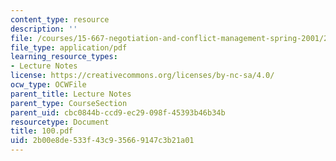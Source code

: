 ```yaml
---
content_type: resource
description: ''
file: /courses/15-667-negotiation-and-conflict-management-spring-2001/2b00e8de533f43c935669147c3b21a01_100.pdf
file_type: application/pdf
learning_resource_types:
- Lecture Notes
license: https://creativecommons.org/licenses/by-nc-sa/4.0/
ocw_type: OCWFile
parent_title: Lecture Notes
parent_type: CourseSection
parent_uid: cbc0844b-ccd9-ec29-098f-45393b46b34b
resourcetype: Document
title: 100.pdf
uid: 2b00e8de-533f-43c9-3566-9147c3b21a01
---
```

